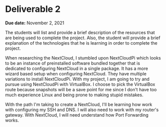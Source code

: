 # Deliverable 2
**Due date:** November 2, 2021

The students will list and provide a brief description of the resources that are being used to complete the project. Also, the student will provide a brief explanation of the technologies that he is learning in order to complete the project.

When researching the NextCloud, I stumbled upon NextCloudPi which looks to be an instance of preinstalled software bundled together that is dedicated to configuring NextCloud in a single package. It has a more wizard based setup when configuring NextCloud. They have multiple variations to install NextCloudPi. With my project, I am going to try and pursue using NextCloudPi with VirtualBox. I choose to pick the VirtualBox route because snapshots will be a save point for me since I don't have too much experience Linux and being prone to making stupid mistakes. 

With the path I'm taking to create a NextCloud, I'll be learning how work with configuring my SSH and DNS. I will also need to work with my router's gateway. With NextCloud, I will need understand how Port Forwarding works.
